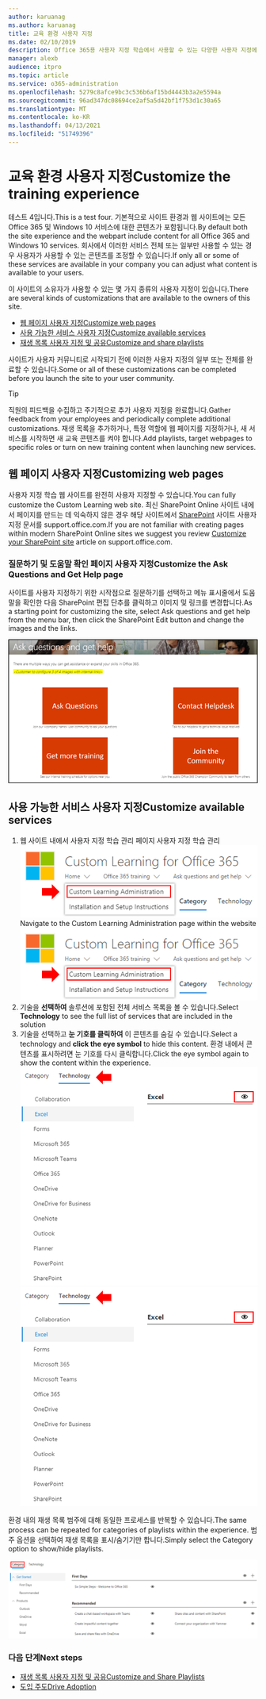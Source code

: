 ```yaml
---
author: karuanag
ms.author: karuanag
title: 교육 환경 사용자 지정
ms.date: 02/10/2019
description: Office 365용 사용자 지정 학습에서 사용할 수 있는 다양한 사용자 지정에 대해 자세히 알아보기
manager: alexb
audience: itpro
ms.topic: article
ms.service: o365-administration
ms.openlocfilehash: 5279c8afce9bc3c536b6af15bd4443b3a2e5594a
ms.sourcegitcommit: 96ad347dc08694ce2af5a5d42bf1f753d1c30a65
ms.translationtype: MT
ms.contentlocale: ko-KR
ms.lasthandoff: 04/13/2021
ms.locfileid: "51749396"
---
```

# <a name="customize-the-training-experience"></a><span data-ttu-id="483c8-103">교육 환경 사용자 지정</span><span class="sxs-lookup"><span data-stu-id="483c8-103">Customize the training experience</span></span>

<span data-ttu-id="483c8-104">테스트 4입니다.</span><span class="sxs-lookup"><span data-stu-id="483c8-104">This is a test four.</span></span> <span data-ttu-id="483c8-105">기본적으로 사이트 환경과 웹 사이트에는 모든 Office 365 및 Windows 10 서비스에 대한 콘텐츠가 포함됩니다.</span><span class="sxs-lookup"><span data-stu-id="483c8-105">By default both the site experience and the webpart include content for all Office 365 and Windows 10 services.</span></span>  <span data-ttu-id="483c8-106">회사에서 이러한 서비스 전체 또는 일부만 사용할 수 있는 경우 사용자가 사용할 수 있는 콘텐츠를 조정할 수 있습니다.</span><span class="sxs-lookup"><span data-stu-id="483c8-106">If only all or some of these services are available in your company you can adjust what content is available to your users.</span></span>  

<span data-ttu-id="483c8-107">이 사이트의 소유자가 사용할 수 있는 몇 가지 종류의 사용자 지정이 있습니다.</span><span class="sxs-lookup"><span data-stu-id="483c8-107">There are several kinds of customizations that are available to the owners of this site.</span></span> 

- [<span data-ttu-id="483c8-108">웹 페이지 사용자 지정</span><span class="sxs-lookup"><span data-stu-id="483c8-108">Customize web pages</span></span>](#customizing-web-pages)
- [<span data-ttu-id="483c8-109">사용 가능한 서비스 사용자 지정</span><span class="sxs-lookup"><span data-stu-id="483c8-109">Customize available services</span></span>](#customize-available-services)
- [<span data-ttu-id="483c8-110">재생 목록 사용자 지정 및 공유</span><span class="sxs-lookup"><span data-stu-id="483c8-110">Customize and share playlists</span></span>](customplaylist.md)

<span data-ttu-id="483c8-111">사이트가 사용자 커뮤니티로 시작되기 전에 이러한 사용자 지정의 일부 또는 전체를 완료할 수 있습니다.</span><span class="sxs-lookup"><span data-stu-id="483c8-111">Some or all of these customizations can be completed before you launch the site to your user community.</span></span>  

> [!TIP]
> <span data-ttu-id="483c8-112">직원의 피드백을 수집하고 주기적으로 추가 사용자 지정을 완료합니다.</span><span class="sxs-lookup"><span data-stu-id="483c8-112">Gather feedback from your employees and periodically complete additional customizations.</span></span>  <span data-ttu-id="483c8-113">재생 목록을 추가하거나, 특정 역할에 웹 페이지를 지정하거나, 새 서비스를 시작하면 새 교육 콘텐츠를 켜야 합니다.</span><span class="sxs-lookup"><span data-stu-id="483c8-113">Add playlists, target webpages to specific roles or turn on new training content when launching new services.</span></span> 

## <a name="customizing-web-pages"></a><span data-ttu-id="483c8-114">웹 페이지 사용자 지정</span><span class="sxs-lookup"><span data-stu-id="483c8-114">Customizing web pages</span></span>

<span data-ttu-id="483c8-115">사용자 지정 학습 웹 사이트를 완전히 사용자 지정할 수 있습니다.</span><span class="sxs-lookup"><span data-stu-id="483c8-115">You can fully customize the Custom Learning web site.</span></span> <span data-ttu-id="483c8-116">최신 SharePoint Online 사이트 내에서 페이지를 만드는 데 익숙하지 않은 경우 해당 사이트에서 [SharePoint](https://support.office.com/article/customize-your-sharepoint-site-320b43e5-b047-4fda-8381-f61e8ac7f59b) 사이트 사용자 지정 문서를 support.office.com.</span><span class="sxs-lookup"><span data-stu-id="483c8-116">If you are not familiar with creating pages within modern SharePoint Online sites we suggest you review [Customize your SharePoint site](https://support.office.com/article/customize-your-sharepoint-site-320b43e5-b047-4fda-8381-f61e8ac7f59b) article on support.office.com.</span></span> 

### <a name="customize-the-ask-questions-and-get-help-page"></a><span data-ttu-id="483c8-117">질문하기 **및 도움말 확인 페이지 사용자** 지정</span><span class="sxs-lookup"><span data-stu-id="483c8-117">Customize the **Ask Questions and Get Help** page</span></span>

<span data-ttu-id="483c8-118">사이트를 사용자 지정하기 위한 시작점으로 질문하기를 선택하고 메뉴 표시줄에서 도움말을 확인한 다음 SharePoint 편집 단추를 클릭하고 이미지 및 링크를 변경합니다.</span><span class="sxs-lookup"><span data-stu-id="483c8-118">As a starting point for customizing the site, select Ask questions and get help from the menu bar, then click the SharePoint Edit button and change the images and the links.</span></span> 

![질문하기 및 도움말 창](media/custom_ask.png)

## <a name="customize-available-services"></a><span data-ttu-id="483c8-120">사용 가능한 서비스 사용자 지정</span><span class="sxs-lookup"><span data-stu-id="483c8-120">Customize available services</span></span>

1.  <span data-ttu-id="483c8-121">웹 사이트 내에서 사용자 지정 학습 관리 페이지 사용자 지정 학습 관리 ![ 선택으로 이동합니다.](media/custom_admin.png)</span><span class="sxs-lookup"><span data-stu-id="483c8-121">Navigate to the Custom Learning Administration page within the website ![Select Custom Learning Administration](media/custom_admin.png)</span></span>
1. <span data-ttu-id="483c8-122">기술을 **선택하여** 솔루션에 포함된 전체 서비스 목록을 볼 수 있습니다.</span><span class="sxs-lookup"><span data-stu-id="483c8-122">Select **Technology** to see the full list of services that are included in the solution</span></span>
1. <span data-ttu-id="483c8-123">기술을 선택하고 **눈 기호를 클릭하여** 이 콘텐츠를 숨길 수 있습니다.</span><span class="sxs-lookup"><span data-stu-id="483c8-123">Select a technology and **click the eye symbol** to hide this content.</span></span>  <span data-ttu-id="483c8-124">환경 내에서 콘텐츠를 표시하려면 눈 기호를 다시 클릭합니다.</span><span class="sxs-lookup"><span data-stu-id="483c8-124">Click the eye symbol again to show the content within the experience.</span></span> 
<span data-ttu-id="483c8-125">![custom](media/custom_techlist.png)</span><span class="sxs-lookup"><span data-stu-id="483c8-125">![custom](media/custom_techlist.png)</span></span>

<span data-ttu-id="483c8-126">환경 내의 재생 목록 범주에 대해 동일한 프로세스를 반복할 수 있습니다.</span><span class="sxs-lookup"><span data-stu-id="483c8-126">The same process can be repeated for categories of playlists within the experience.</span></span>  <span data-ttu-id="483c8-127">범주 옵션을 선택하여 재생 목록을 표시/숨기기만 합니다.</span><span class="sxs-lookup"><span data-stu-id="483c8-127">Simply select the Category option to show/hide playlists.</span></span> 

![범주 선택](media/custom_cat.png)

### <a name="next-steps"></a><span data-ttu-id="483c8-129">다음 단계</span><span class="sxs-lookup"><span data-stu-id="483c8-129">Next steps</span></span>

- [<span data-ttu-id="483c8-130">재생 목록 사용자 지정 및 공유</span><span class="sxs-lookup"><span data-stu-id="483c8-130">Customize and Share Playlists</span></span>](customplaylist.md)
- [<span data-ttu-id="483c8-131">도입 주도</span><span class="sxs-lookup"><span data-stu-id="483c8-131">Drive Adoption</span></span>](driveadoption.md) 
